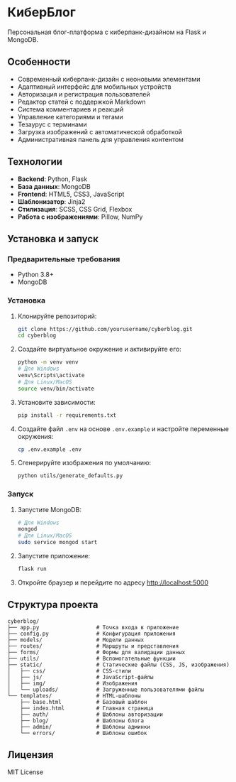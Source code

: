 # КиберБлог

Персональная блог-платформа с киберпанк-дизайном на Flask и MongoDB.

## Особенности

- Современный киберпанк-дизайн с неоновыми элементами
- Адаптивный интерфейс для мобильных устройств
- Авторизация и регистрация пользователей
- Редактор статей с поддержкой Markdown
- Система комментариев и реакций
- Управление категориями и тегами
- Тезаурус с терминами
- Загрузка изображений с автоматической обработкой
- Административная панель для управления контентом

## Технологии

- **Backend**: Python, Flask
- **База данных**: MongoDB
- **Frontend**: HTML5, CSS3, JavaScript
- **Шаблонизатор**: Jinja2
- **Стилизация**: SCSS, CSS Grid, Flexbox
- **Работа с изображениями**: Pillow, NumPy

## Установка и запуск

### Предварительные требования

- Python 3.8+
- MongoDB

### Установка

1. Клонируйте репозиторий:
   ```bash
   git clone https://github.com/yourusername/cyberblog.git
   cd cyberblog
   ```

2. Создайте виртуальное окружение и активируйте его:
   ```bash
   python -m venv venv
   # Для Windows
   venv\Scripts\activate
   # Для Linux/MacOS
   source venv/bin/activate
   ```

3. Установите зависимости:
   ```bash
   pip install -r requirements.txt
   ```

4. Создайте файл `.env` на основе `.env.example` и настройте переменные окружения:
   ```bash
   cp .env.example .env
   ```

5. Сгенерируйте изображения по умолчанию:
   ```bash
   python utils/generate_defaults.py
   ```

### Запуск

1. Запустите MongoDB:
   ```bash
   # Для Windows
   mongod
   # Для Linux/MacOS
   sudo service mongod start
   ```

2. Запустите приложение:
   ```bash
   flask run
   ```

3. Откройте браузер и перейдите по адресу [http://localhost:5000](http://localhost:5000)

## Структура проекта

```
cyberblog/
├── app.py                  # Точка входа в приложение
├── config.py               # Конфигурация приложения
├── models/                 # Модели данных
├── routes/                 # Маршруты и представления
├── forms/                  # Формы для валидации данных
├── utils/                  # Вспомогательные функции
├── static/                 # Статические файлы (CSS, JS, изображения)
│   ├── css/                # CSS-стили
│   ├── js/                 # JavaScript-файлы
│   ├── img/                # Изображения
│   └── uploads/            # Загруженные пользователями файлы
└── templates/              # HTML-шаблоны
    ├── base.html           # Базовый шаблон
    ├── index.html          # Главная страница
    ├── auth/               # Шаблоны авторизации
    ├── blog/               # Шаблоны блога
    ├── admin/              # Шаблоны админки
    └── errors/             # Шаблоны ошибок
```

## Лицензия

MIT License 